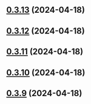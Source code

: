 ## [0.3.13](https://github.com/alancleyton/awesome-ui/compare/v0.3.12...v0.3.13) (2024-04-18)



## [0.3.12](https://github.com/alancleyton/awesome-ui/compare/v0.3.11...v0.3.12) (2024-04-18)



## [0.3.11](https://github.com/alancleyton/awesome-ui/compare/v0.3.10...v0.3.11) (2024-04-18)



## [0.3.10](https://github.com/alancleyton/awesome-ui/compare/v0.3.9...v0.3.10) (2024-04-18)



## [0.3.9](https://github.com/alancleyton/awesome-ui/compare/v0.3.8...v0.3.9) (2024-04-18)



